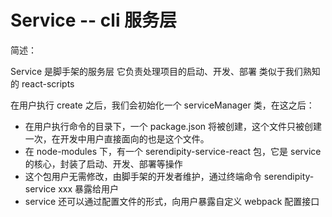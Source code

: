 # Service -- cli 服务层

简述：

Service 是脚手架的服务层 它负责处理项目的启动、开发、部署 类似于我们熟知的 react-scripts

在用户执行 create <project-name> 之后，我们会初始化一个 serviceManager 类，在这之后：

- 在用户执行命令的目录下，一个 package.json 将被创建，这个文件只被创建一次，在开发中用户直接面向的也是这个文件。
- 在 node-modules 下，有一个 serendipity-service-react 包，它是 service 的核心，封装了启动、开发、部署等操作
- 这个包用户无需修改，由脚手架的开发者维护，通过终端命令 serendipity-service xxx 暴露给用户
- service 还可以通过配置文件的形式，向用户暴露自定义 webpack 配置接口